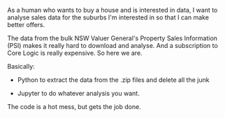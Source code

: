 As a human who wants to buy a house and is interested in data, I want to analyse sales data for the suburbs I'm interested in so that I can make better offers.

The data from the bulk NSW Valuer General's Property Sales Information (PSI) makes it really hard to download and analyse. And a subscription to Core Logic is really expensive. So here we are.

Basically:

* Python to extract the data from the .zip files and delete all the junk

* Jupyter to do whatever analysis you want.

The code is a hot mess, but gets the job done.